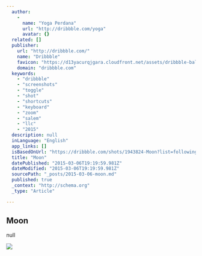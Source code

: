 ```yaml
---
  author: 
    - 
      name: "Yoga Perdana"
      url: "http://dribbble.com/yoga"
      avatar: {}
  related: []
  publisher: 
    url: "http://dribbble.com/"
    name: "Dribbble"
    favicon: "https://d13yacurqjgara.cloudfront.net/assets/dribbble-ball-192-c5b6848418ab3bd5b2a6b335f6f977a6.png"
    domain: "dribbble.com"
  keywords: 
    - "dribbble"
    - "screenshots"
    - "toggle"
    - "shot"
    - "shortcuts"
    - "keyboard"
    - "zoom"
    - "salem"
    - "llc"
    - "2015"
  description: null
  inLanguage: "English"
  app_links: []
  isBasedOnUrl: "https://dribbble.com/shots/1943824-Moon?list=following&offset=22"
  title: "Moon"
  datePublished: "2015-03-06T19:19:59.981Z"
  dateModified: "2015-03-06T19:19:59.981Z"
  sourcePath: "_posts/2015-03-06-moon.md"
  published: true
  _context: "http://schema.org"
  _type: "Article"

---
```

<article style=""><h1>Moon</h1><p>null</p><img src="https://d13yacurqjgara.cloudfront.net/users/60166/screenshots/1943824/moon.jpg" /></article>
